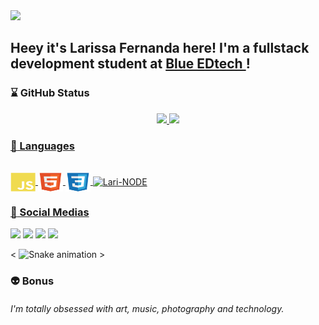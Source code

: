 <img src="https://komarev.com/ghpvc/?username=lfernand1&color=blueviolet&style=flat">
  
## Heey it's Larissa Fernanda here! I'm a fullstack development student at <a href="https://blueedtech.com.br/">Blue EDtech </a>!

### :hourglass: GitHub Status

<div align="center">
  <a href="https://github.com/lfernand1">
  <img height="180em" src="https://github-readme-stats.vercel.app/api?username=lfernand1&show_icons=true&theme=dracula&include_all_commits=true&count_private=true"/>
  <img height="180em" src="https://github-readme-stats.vercel.app/api/top-langs/?username=lfernand1&layout=compact&langs_count=7&theme=dracula"/>
</div>
  
  ### :low_brightness: Languages
<div style="display: inline_block"><br>
  <img align="center" alt="Lari-Js" height="30" width="40" src="https://raw.githubusercontent.com/devicons/devicon/master/icons/javascript/javascript-plain.svg">
  <img align="center" alt="Lari-HTML" height="30" width="40" src="https://raw.githubusercontent.com/devicons/devicon/master/icons/html5/html5-original.svg">
  <img align="center" alt="Lari-CSS" height="30" width="40" src="https://raw.githubusercontent.com/devicons/devicon/master/icons/css3/css3-original.svg">
   <img align="center" alt="Lari-NODE" height="30" width="40" src="https://cdn.worldvectorlogo.com/logos/nodejs-icon.svg">
<!--    <img align="center" alt="Lari-spotify" height="30" width="40" src="https://open.spotify.com/user/21805ewck8n0o6nchxcnrdjuj"> -->
<!--    <img align="right" alt="Lari-pic" height="150" style="border-radius:50px;" src="https://giphy.com/gifs/screen-monitor-closeup-26tn33aiTi1jkl6H6/tile">  -->
</div>
  
  
  ### :pushpin: Social Medias   

<div> 
  <a href="https://instagram.com/l.fernand1" target="_blank"><img src="https://img.shields.io/badge/-Instagram-%23E4405F?style=for-the-badge&logo=instagram&logoColor=white" target="_blank"></a>
<a href="https://discord.gg/l.fernand1#0861" target="_blank"><img src="https://img.shields.io/badge/Discord-7289DA?style=for-the-badge&logo=discord&logoColor=white" target="_blank"></a> 
  <a href = "larifernand7@gmail.com"><img src="https://img.shields.io/badge/-Gmail-%23333?style=for-the-badge&logo=gmail&logoColor=white" target="_blank"></a>
  <a href="https://www.linkedin.com/in/larissa-fernanda-/" target="_blank"><img src="https://img.shields.io/badge/-LinkedIn-%230077B5?style=for-the-badge&logo=linkedin&logoColor=white" target="_blank"></a> 
 
<  ![Snake animation](https://github.com/lfernand1/lfernand1/blob/output/github-contribution-grid-snake.svg) >
 
</div>
 
  ### 👽 Bonus  
  ###### I'm totally obsessed with art, music, photography and technology.

